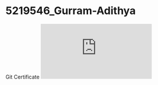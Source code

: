 # 5219546_Gurram-Adithya
Git Certificate
![Git Certificate](https://github.com/adhi191855/5219546_Gurram-Adithya/blob/main/SARTHIKA_GIT.pdf)


